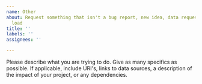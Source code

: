 ```yaml
---
name: Other
about: Request something that isn't a bug report, new idea, data request, or data
  load
title: ''
labels: ''
assignees: ''

---
```


Please describe what you are trying to do. Give as many specifics as possible. If applicable, include URI's, links to data sources, a description of the impact of your project, or any dependencies.
